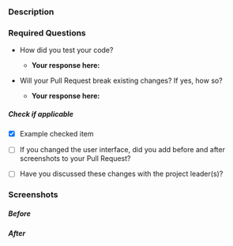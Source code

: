 ### Description

<!--- Insert a brief description of changes made in this PR -->


### Required Questions

- How did you test your code?
  - **Your response here:**
  
- Will your Pull Request break existing changes? If yes, how so?
  - **Your response here:**

##### Check if applicable

-[x] Example checked item 
-[ ] If you changed the user interface, did you add before and after screenshots to your Pull Request?
-[ ] Have you discussed these changes with the project leader(s)?


### Screenshots

##### Before
<!--- Insert before screenshots -->


##### After
<!--- Insert after screenshots -->